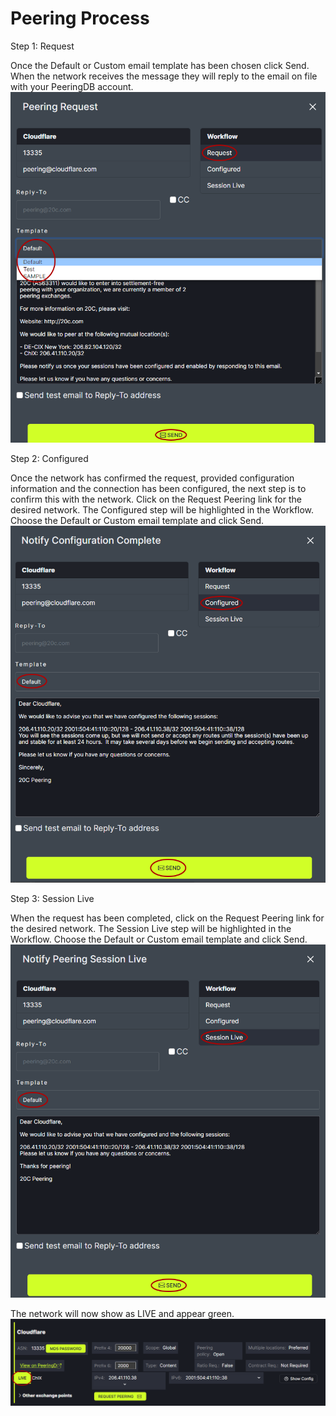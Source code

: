 # Peering Process

Step 1: Request

Once the Default or Custom email template has been chosen click Send. When the network receives the message they will reply to the email on file with your PeeringDB account.
   ![](img/send.png)


Step 2: Configured

Once the network has confirmed the request, provided configuration information and the connection has been configured, the next step is to confirm this with the network. Click on the Request Peering link for the desired network. The Configured step will be highlighted in the Workflow. Choose the Default or Custom email template and click Send.
   ![](img/configured.png)


Step 3: Session Live

When the request has been completed, click on the Request Peering link for the desired network. The Session Live step will be highlighted in the Workflow. Choose the Default or Custom email template and click Send. 
   ![](img/sessionlive.png)
   
The network will now show as LIVE and appear green.
   ![](img/liveex.png)
